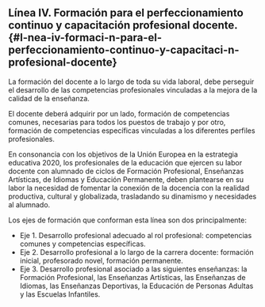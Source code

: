 ## Línea IV. Formación para el perfeccionamiento continuo y capacitación profesional docente. {#l-nea-iv-formaci-n-para-el-perfeccionamiento-continuo-y-capacitaci-n-profesional-docente}

La formación del docente a lo largo de toda su vida laboral, debe perseguir el desarrollo de las competencias profesionales vinculadas a la mejora de la calidad de la enseñanza.

El docente deberá adquirir por un lado, formación de competencias comunes, necesarias para todos los puestos de trabajo y por otro, formación de competencias específicas vinculadas a los diferentes perfiles profesionales.

En consonancia con los objetivos de la Unión Europea en la estrategia educativa 2020, los profesionales de la educación que ejercen su labor docente con alumnado de ciclos de Formación Profesional, Enseñanzas Artísticas, de Idiomas y Educación Permanente, deben plantearse en su labor la necesidad de fomentar la conexión de la docencia con la realidad productiva, cultural y globalizada, trasladando su dinamismo y necesidades al alumnado.

Los ejes de formación que conforman esta línea son dos principalmente:

*   Eje 1\. Desarrollo profesional adecuado al rol profesional: competencias   comunes y competencias específicas.
*   Eje 2\. Desarrollo profesional a lo largo de la carrera docente: formación inicial, profesorado novel, formación permanente.
*   Eje 3\. Desarrollo profesional asociado a las siguientes enseñanzas: la Formación Profesional, las Enseñanzas Artísticas, las Enseñanzas de Idiomas, las   Enseñanzas Deportivas, la Educación de Personas Adultas y las Escuelas Infantiles.
